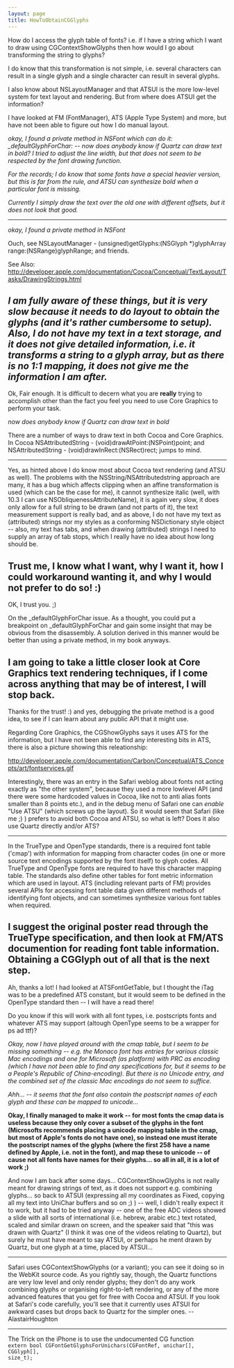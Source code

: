 ```yaml
---
layout: page
title: HowToObtainCGGlyphs
---
```


How do I access the glyph table of fonts? i.e. if I have a string which I want to draw using CGContextShowGlyphs then how would I go about transforming the string to glyphs?

I do know that this transformation is not simple, i.e. several characters can result in a single glyph and a single character can result in several glyphs.

I also know about NSLayoutManager and that ATSUI is the more low-level system for text layout and rendering. But from where does ATSUI get the information?

I have looked at FM (FontManager), ATS (Apple Type System) and more, but have not been able to figure out how I do manual layout.

*okay, I found a private method in NSFont which can do it:     _defaultGlyphForChar: -- now does anybody know if Quartz can draw text in bold? I tried to adjust the line width, but that does not seem to be respected by the font drawing function.*

*For the records; I do know that some fonts have a special heavier version, but this is far from the rule, and ATSU can synthesize bold when a particular font is missing.*

*Currently I simply draw the text over the old one with different offsets, but it does not look that good.*

----
*okay, I found a private method in NSFont*

Ouch, see NSLayoutManager      - (unsigned)getGlyphs:(NSGlyph *)glyphArray range:(NSRange)glyphRange;  and friends.

See Also: http://developer.apple.com/documentation/Cocoa/Conceptual/TextLayout/Tasks/DrawingStrings.html

*I am fully aware of these things, but it is very slow because it needs to do layout to obtain the glyphs (and it's rather cumbersome to setup). Also, I do not have my text in a text storage, and it does not give detailed information, i.e. it transforms a string to a glyph array, but as there is no 1:1 mapping, it does not give me the information I am after.*
----

Ok, Fair enough. It is difficult to decern what you are **really** trying to accomplish other than the fact you feel you need to use Core Graphics to perform your task.

*now does anybody know if Quartz can draw text in bold*

There are a number of ways to draw text in both Cocoa and Core Graphics. In Cocoa      NSAttributedString - (void)drawAtPoint:(NSPoint)point;  and      NSAttributedString - (void)drawInRect:(NSRect)rect;  jumps to mind.

----

Yes, as hinted above I do know most about Cocoa text rendering (and ATSU as well). The problems with the NSString/NSAttributedstring approach are many, it has a bug which affects clipping when an affine transformation is used (which can be the case for me), it cannot synthesize italic (well, with 10.3 I can use NSObliquenessAttributeName), it is again very slow, it does only allow for a full string to be drawn (and not parts of it), the text measurement support is really bad, and as above, I do not have my text as (attributed) strings nor my styles as a conforming NSDictionary style object -- also, my text has tabs, and when drawing (attributed) strings I need to supply an array of tab stops, which I really have no idea about how long should be.

Trust me, I know what I want, why I want it, how I could workaround wanting it, and why I would not prefer to do so! :)
----
OK, I trust you. ;)

On the     _defaultGlyphForChar issue. As a thought, you could put a breakpoint on     _defaultGlyphForChar and gain some insight that may be obvious from the disassembly. A solution derived in this manner would be better than using a private method, in my book anyways.

I am going to take a little closer look at Core Graphics text rendering techniques, if I come across anything that may be of interest, I will stop back.
----
Thanks for the trust! :) and yes, debugging the private method is a good idea, to see if I can learn about any public API that it might use.

Regarding Core Graphics, the CGShowGlyphs says it uses ATS for the information, but I have not been able to find any interesting bits in ATS, there is also a picture showing this releationship:

http://developer.apple.com/documentation/Carbon/Conceptual/ATS_Concepts/art/fontservices.gif

Interestingly, there was an entry in the Safari weblog about fonts not acting exactly as "the other system", because they used a more lowlevel API (and there were some hardcoded values in Cocoa, like not to anti alias fonts smaller than 8 points etc.), and in the debug menu of Safari one can *enable* "Use ATSU" (which screws up the layout). So it would seem that Safari (like me ;) ) prefers to avoid both Cocoa and ATSU, so what is left? Does it also use Quartz directly and/or ATS?

----
In the TrueType and OpenType standards, there is a required font table ('cmap') with information for mapping from character codes (in one or more source text encodings supported by the font itself) to glyph codes.  All TrueType and OpenType fonts are required to have this character mapping table.  The standards also define other tables for font metric information which are used in layout.  ATS (including relevant parts of FM) provides several APIs for accessing font table data given different methods of identifying font objects, and can sometimes synthesize various font tables when required.

I suggest the original poster read through the TrueType specification, and then look at FM/ATS documention for reading font table information.  Obtaining a CGGlyph out of all that is the next step.
----
Ah, thanks a lot! I had looked at     ATSFontGetTable, but I thought the     iTag was to be a predefined ATS constant, but it would seem to be defined in the OpenType standard then -- I will have a read there!

Do you know if this will work with all font types, i.e. postscripts fonts and whatever ATS may support (altough OpenType seems to be a wrapper for ps ad ttf)?

*Okay, now I have played around with the cmap table, but I seem to be missing something -- e.g. the Monaco font has entries for various classic Mac encodings and one for Microsoft (as platform) with PRC as encoding (which I have not been able to find any specifications for, but it seems to be a People's Republic of China-encoding). But there is no Unicode entry, and the combined set of the classic Mac encodings do not seem to suffice.*

*Ahh... -- it seems that the font also contain the postscript names of each glyph and these can be mapped to unicode...*

**Okay, I finally managed to make it work -- for most fonts the cmap data is useless because they only cover a subset of the glyphs in the font (Microsofts recommends placing a unicode mapping table in the cmap, but most of Apple's fonts do not have one), so instead one must iterate the postscript names of the glyphs (where the first 258 have a name defined by Apple, i.e. not in the font), and map these to unicode -- of cause not all fonts have names for their glyphs... so all in all, it is a lot of work ;)**

And now I am back after some days... CGContextShowGlyphs is not really meant for drawing strings of text, as it does not support e.g. combining glyphs... so back to ATSUI (expressing all my coordinates as Fixed, copying all my text into UniChar buffers and so on ;) ) -- well, I didn't really expect it to work, but it had to be tried anyway -- one of the free ADC videos showed a slide with all sorts of international (i.e. hebrew, arabic etc.) text rotated, scaled and similar drawn on screen, and the speaker said that "this was drawn with Quartz" (I think it was one of the videos relating to Quartz), but surely he must have meant to say ATSUI, or perhaps he ment drawn by Quartz, but one glyph at a time, placed by ATSUI...

----

Safari uses CGContextShowGlyphs (or a variant); you can see it doing so in the WebKit source code. As you rightly say, though, the Quartz functions are very low level and only render glyphs; they don't do any work combining glyphs or organising right-to-left rendering, or any of the more advanced features that you get for free with Cocoa and ATSUI. If you look at Safari's code carefully, you'll see that it currently uses ATSUI for awkward cases but drops back to Quartz for the simpler ones. -- AlastairHoughton

----

The Trick on the iPhone is to use the undocumented CG function 
<code>
extern bool CGFontGetGlyphsForUnichars(CGFontRef, unichar[], CGGlyph[], size_t);
</code>

